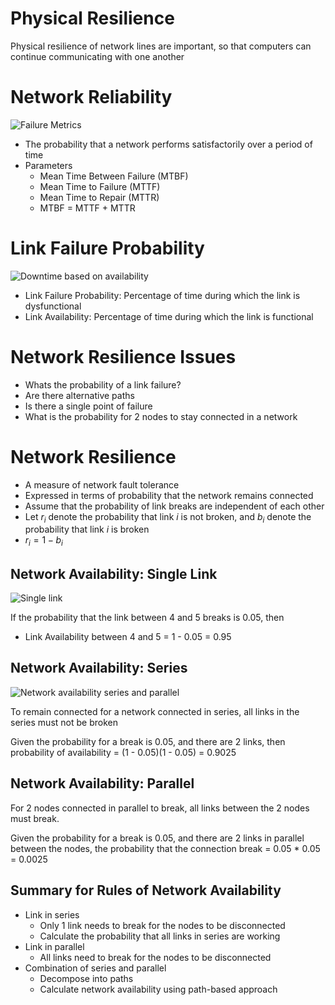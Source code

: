 # Physical Resilience

Physical resilience of network lines are important, so that computers can continue communicating with one another

# Network Reliability

![Failure Metrics](https://1ohvy81v7br01wtgnj4bf0ek-wpengine.netdna-ssl.com/wp-content/uploads/2020/08/1Asset-9MTBF-e1596733566907-1024x499.png)

- The probability that a network performs satisfactorily over a period of time
- Parameters
  - Mean Time Between Failure (MTBF)
  - Mean Time to Failure (MTTF)
  - Mean Time to Repair (MTTR)
  - MTBF = MTTF + MTTR

# Link Failure Probability

![Downtime based on availability](https://www.researchgate.net/profile/Ameen-Alkasem/publication/292347020/figure/tbl1/AS:667788481921057@1536224589855/Availability-and-the-corresponding-downtime-per-year.png)

- Link Failure Probability: Percentage of time during which the link is dysfunctional
- Link Availability: Percentage of time during which the link is functional

# Network Resilience Issues

- Whats the probability of a link failure?
- Are there alternative paths
- Is there a single point of failure
- What is the probability for 2 nodes to stay connected in a network

# Network Resilience

- A measure of network fault tolerance
- Expressed in terms of probability that the network remains connected
- Assume that the probability of link breaks are independent of each other
- Let $r_i$ denote the probability that link $i$ is not broken, and $b_i$ denote the probability that link $i$ is broken
- $r_i = 1 - b_i$

## Network Availability: Single Link

![Single link](https://www.researchgate.net/profile/Ammar-Hameed-Shnain/publication/326254297/figure/fig1/AS:744337528872964@1554475304940/Network-topology-for-Single-link-network.jpg)

If the probability that the link between 4 and 5 breaks is 0.05, then

- Link Availability between 4 and 5 = 1 - 0.05 = 0.95

## Network Availability: Series

![Network availability series and parallel](http://imgdetail.ebookreading.net/system_admin/3/1587052156/1587052156__building-resilient-ip__1587052156__graphics__br630201.jpg)

To remain connected for a network connected in series, all links in the series must not be broken

Given the probability for a break is 0.05, and there are 2 links, then probability of availability = (1 - 0.05)(1 - 0.05) = 0.9025

## Network Availability: Parallel

For 2 nodes connected in parallel to break, all links between the 2 nodes must break.

Given the probability for a break is 0.05, and there are 2 links in parallel between the nodes, the probability that the connection break = 0.05 * 0.05 = 0.0025

## Summary for Rules of Network Availability

- Link in series
  - Only 1 link needs to break for the nodes to be disconnected
  - Calculate the probability that all links in series are working
- Link in parallel
  - All links need to break for the nodes to be disconnected
- Combination of series and parallel
  - Decompose into paths
  - Calculate network availability using path-based approach